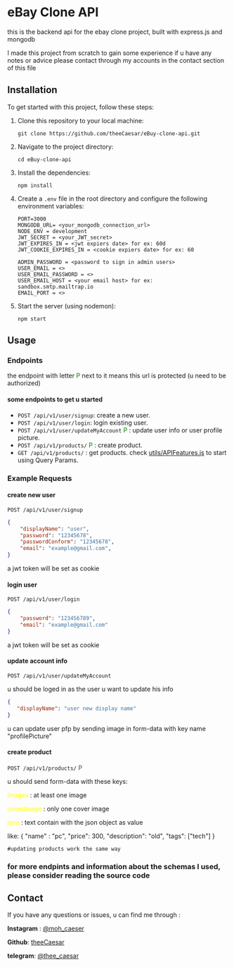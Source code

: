 # eBay Clone API

this is the backend api for the ebay clone project, built with express.js and mongodb

I made this project from scratch to gain some experience 
if u have any notes or advice please contact through my accounts in the contact section of this file

## Installation

To get started with this project, follow these steps:

1. Clone this repository to your local machine:

   ```shell
   git clone https://github.com/theeCaesar/eBuy-clone-api.git
   ```

2. Navigate to the project directory:

   ```shell
   cd eBuy-clone-api
   ```

3. Install the dependencies:

   ```shell
   npm install
   ```

4. Create a `.env` file in the root directory and configure the following environment variables:

   ```
   PORT=3000
   MONGODB_URL= <your_mongodb_connection_url>
   NODE_ENV = development
   JWT_SECRET = <your_JWT_secret>
   JWT_EXPIRES_IN = <jwt expiers date> for ex: 60d
   JWT_COOKIE_EXPIRES_IN = <cookie expiers date> for ex: 60

   ADMIN_PASSWORD = <password to sign in admin users>
   USER_EMAIL = <>
   USER_EMAIL_PASSWORD = <>
   USER_EMAIL_HOST = <your email host> for ex: sandbox.smtp.mailtrap.io
   EMAIL_PORT = <>
   ```

5. Start the server (using nodemon):

   ```shell
   npm start
   ```

## Usage

### Endpoints

the endpoint with letter <span style="color:green">P</span> next to it means this url is protected (u need to be authorized)

#### some endpoints to get u started


- `POST /api/v1/user/signup`: create a new user.
- `POST /api/v1/user/login`: login existing user.
- `POST /api/v1/user/updateMyAccount` <span style="color:green">P</span> : update user info or user profile picture.
- `POST /api/v1/products/` <span style="color:green">P</span> : create product.
- `GET /api/v1/products/` : get products. check [utils/APIFeatures.js](https://github.com/theeCaesar/eBuy-clone-api/blob/master/utils/APIFeatures.js) to start using Query Params.


### Example Requests

#### create new user

`POST /api/v1/user/signup`

```json
{
    "displayName": "user",
    "password": "12345678",
    "passwordConform": "12345678",
    "email": "example@gmail.com",
}
```
a jwt token will be set as cookie

#### login user

`POST /api/v1/user/login`

```json
{
    "password": "123456789",
    "email": "example@gmail.com"
}
```
a jwt token will be set as cookie


#### update account info

`POST /api/v1/user/updateMyAccount`

u should be loged in as the user u want to update his info

```json
{
   "displayName": "user new display name"
}
```

u can update user pfp by sending image in form-data with key name "profilePicture"

#### create product

`POST /api/v1/products/` <span style="color:green">P</span>

u should send form-data with these keys:

<span style="color:yellow">images</span> : at least one image

<span style="color:yellow">coverImage</span> : only one cover image

<span style="color:yellow">json</span> : text contain with the json object as value

like:
{ "name" : "pc", "price": 300, "description": "old", "tags": ["tech"] }

`#updating products work the same way`

### for more endpints and information about the schemas I used, please consider reading the source code 


## Contact
If you have any questions or issues, u can find me through :

**Instagram** : [@moh_caeser](https://www.instagram.com/moh_caeser/)

**Github**: [theeCaesar](https://github.com/theeCaesar)

**telegram**: [@thee_caesar](t.me/thee_caesar)
